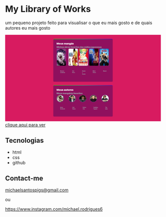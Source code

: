 # My Library of Works

um pequeno projeto feito para visualisar o que eu mais gosto e de quais autores eu mais gosto

![preview](./git/new.png)
[clique aqui para ver](https://megelado.github.io/library-of-works/)

## Tecnologias

- html
- css
- github

## Contact-me

michaelsantospigs@gmail.com

ou

https://www.instagram.com/michael.rodrigues6

